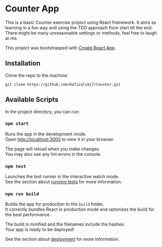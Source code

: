 # Counter App

This is a basic Counter exercise project using React framework. It aims as learning in a fun way and using the TDD approach from start till the end. There might be many unreasonable settings or methods, feel free to laugh at me. 

This project was bootstrapped with [Create React App](https://github.com/facebook/create-react-app).

## Installation
Clone the repo to the machine:  
```
git clone https://github.com/Hafizalimi7/Counter.git
```

## Available Scripts

In the project directory, you can run:

### `npm start`

Runs the app in the development mode.\
Open [http://localhost:3000](http://localhost:3000) to view it in your browser.

The page will reload when you make changes.\
You may also see any lint errors in the console.

### `npm test`

Launches the test runner in the interactive watch mode.\
See the section about [running tests](https://facebook.github.io/create-react-app/docs/running-tests) for more information.

### `npm run build`

Builds the app for production to the `build` folder.\
It correctly bundles React in production mode and optimizes the build for the best performance.

The build is minified and the filenames include the hashes.\
Your app is ready to be deployed!

See the section about [deployment](https://facebook.github.io/create-react-app/docs/deployment) for more information.

